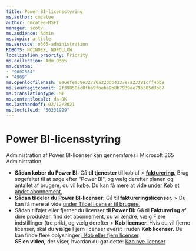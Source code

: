 ```yaml
---
title: Power BI-licensstyring
ms.author: cmcatee
author: cmcatee-MSFT
manager: scotv
ms.audience: Admin
ms.topic: article
ms.service: o365-administration
ROBOTS: NOINDEX, NOFOLLOW
localization_priority: Priority
ms.collection: Adm_O365
ms.custom:
- "9002564"
- "4969"
ms.openlocfilehash: 8e6efea39e32720a22ddb4337e7a23381cff4bb9
ms.sourcegitcommit: 2f39850ac0fba9fbeba9b8b7939ae79b505d3b67
ms.translationtype: MT
ms.contentlocale: da-DK
ms.lasthandoff: 02/12/2021
ms.locfileid: "50231929"
---
```

# <a name="power-bi-license-management"></a>Power BI-licensstyring

Administration af Power BI-licenser kan gennemføres i Microsoft 365 Administration.

- **Sådan køber du Power BI:** Gå **til tjenester til** køb af \> **[fakturering.](https://go.microsoft.com/fwlink/p/?linkid=868433)** Brug søgefeltet til at søge efter "Power BI", og vælg derefter planen og antallet af brugere, du vil købe. Du kan få mere at vide [under Køb et andet abonnement.](https://docs.microsoft.com/microsoft-365/commerce/try-or-buy-microsoft-365#buy-a-different-subscription)
- **Sådan tildeler du Power BI-licenser:** Gå **til faktureringslicenser.**  >  **[](https://go.microsoft.com/fwlink/p/?linkid=842264)** Du kan få mere at vide [under Tildel licenser til brugere.](https://docs.microsoft.com/microsoft-365/admin/manage/assign-licenses-to-users)
- Sådan tilføjer eller fjerner du licenser **til Power BI:** Gå til **Fakturering** af dine produkter, find det abonnement, du vil ændre, vælg Flere indstillinger (tre prik), og vælg derefter  >  **[](https://go.microsoft.com/fwlink/p/?linkid=842054)** **Køb licenser.**  Hvis du vil fjerne licenser, skal du **vælge** Fjern licenser øverst i ruden **Køb licenser.** Du kan finde flere oplysninger [i Køb eller fjern licenser](https://docs.microsoft.com/microsoft-365/commerce/licenses/buy-licenses).\
**SE en video,** der viser, hvordan du gør dette: [Køb nye licenser](https://go.microsoft.com/fwlink/p/?linkid=2154857)
